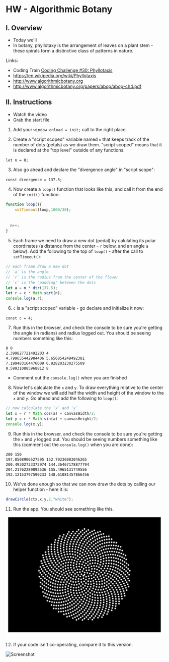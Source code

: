 # HW - Algorithmic Botany


## I. Overview

 - Today we'll
 - In botany, phyllotaxy is the arrangement of leaves on a plant stem - these spirals form a distinctive class of patterns in nature.
 
 Links:
 - Coding Train [Coding Challenge #30: Phyllotaxis](https://thecodingtrain.com/CodingChallenges/030-phyllotaxis.html)
 - https://en.wikipedia.org/wiki/Phyllotaxis
 - http://www.algorithmicbotany.org
 - http://www.algorithmicbotany.org/papers/abop/abop-ch4.pdf
 
 
## II. Instructions

- Watch the video
- Grab the start file

1. Add your `window.onload = init;` call to the right place.

2. Create a "script scoped" variable named `n` that keeps track of the number of dots (petals) as we draw them. "script scoped" means that it is declared at the "top level" outside of any functions.

`let n = 0;`

3. Also go ahead and declare the "divergence angle" in "script scope":

`const divergence = 137.5;`

4. Now create a `loop()` function that looks like this, and call it from the end of the `init()` function:

```js
function loop(){
 	setTimeout(loop,1000/30);
  
  
  n++;
}
```

5. Each frame we need to draw a new dot (pedal) by calulating its polar coordinates (a distance from the center - `r` below, and an angle `a` below). Add the following to the top of `loop()` - after the call to `setTimeout()`:

```js
// each frame draw a new dot
// `a` is the angle
// `r` is the radius from the center of the flower
// `c` is the "padding" between the dots
let a = n * dtr(137.5);
let r = c * Math.sqrt(n);
console.log(a,r);
```

6. `c` is a "script scoped" variable - go declare and initialize it now:

`const c = 4;`

7. Run this in the browser, and check the console to be sure you're getting the angle (in radians) and radius logged out. You should be seeing numbers something like this:

```
0 0
2.399827721492203 4
4.799655442984406 5.656854249492381
7.199483164476609 6.928203230275509
9.599310885968812 8
```

- Comment out the `console.log()` when you are finished

8. Now let's calculate the `x` and `y`. To draw everything relative to the center of the window we will add half the width and height of the window to the `x` and `y`. Go ahead and add the following to `loop()`:

```js
// now calculate the `x` and `y`
let x = r * Math.cos(a) + canvasWidth/2;
let y = r * Math.sin(a) + canvasHeight/2;
console.log(x,y);
```


9. Run this in the browser, and check the console to be sure you're getting the `x` and `y` logged out. You should be seeing numbers something like this (comment out the `console.log()` when you are done):

```
200 150
197.0508906527595 152.70236083046265
200.49302733372974 144.36467178877794
204.21762289892536 155.4965131749556
192.12153797590233 148.61081457866456
```

10. We've done enough so that we can now draw the dots by calling our helper function - here it is:

```js
drawCircle(ctx,x,y,2,"white");
```

11. Run the app. You should see something like this.

![Screenshot](_images/HW-algorithmic-botany-1.jpg)


12. If your code isn't co-operating, compare it to this version.

![Screenshot](_images/algorithmic-botany-2.jpg)
